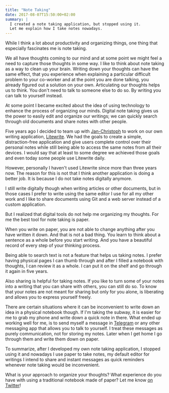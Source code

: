 ```yaml
---
title: "Note Taking"
date: 2017-08-07T15:50:00+02:00
summary: |
  I created a note taking application, but stopped using it.
  Let me explain how I take notes nowadays.
---
```


While I think a lot about productivity and organizing things,
one thing that especially fascinates me is note taking.

We all have thoughts coming to our mind and at some point we might feel a need to capture those thoughts in some way.
I like to think about note taking as a way to clean up your brain.
Writing down your thoughts can have the same effect, that you experience when explaining a particular difficult problem to your co-worker
and at the point you are done talking, you already figured out a solution on your own.
Articulating our thoughts helps us to think.
You don't need to talk to someone else to do so.
By writing you can talk to yourself instead.

At some point I became excited about the idea of using technology to enhance the process of organizing our minds.
Digital note taking gives us the power to easily edit and organize our writings; we can quickly search through old documents and share notes with other people.

Five years ago I decided to team up with [Jan-Christoph](http://jancborchardt.net/) to work on our own writing application, [Litewrite](https://litewrite.net/).
We had the goals to create a simple, distraction-free application and give users complete control over their personal notes while still being able to access the same notes from all their devices.
I would say that at least to some degree we achieved those goals and even today some people use Litewrite daily.

However, personally I haven't used Litewrite since more than three years now.
The reason for this is not that I think another application is doing a better job. It is because I do not take notes digitally anymore.

I still write digitally though when writing articles or other documents,
but in those cases I prefer to write using the same editor I use for all my other work and I like to share documents using Git and a web server instead of a custom application.

But I realized that digital tools do not help me organizing my thoughts.
For me the best tool for note taking is paper.

When you write on paper, you are not able to change anything after you have written it down.
And that is not a bad thing.
You learn to think about a sentence as a whole before you start writing.
And you have a beautiful record of every step of your thinking process.

Being able to search text is not a feature that helps us taking notes.
I prefer having physical pages I can thumb through and after I filled a notebook with thoughts,
I can review it as a whole. I can put it on the shelf and go through it again in five years.

Also sharing is helpful for taking notes.
If you like to turn some of your notes into a writing that you can share with others, you can still do so.
To know that your notes are not meant for sharing but only for you alone, is liberating and allows you to express yourself freely.

There are certain situations where it can be inconvenient to write down an idea in a physical notebook though.
If I'm taking the subway, it is easier for me to grab my phone and write down a quick note in there.
What ended up working well for me, is to send myself a message in [Telegram](https://telegram.org/) or any other messaging app that allows you to talk to yourself.
I treat these messages as purely communication, not for storing my notes.
Later when I get home I go through them and write them down on paper.

To summarize, after I developed my own note taking application, I stopped using it and nowadays I use paper to take notes, my default editor for writings I intend to share and instant messages as quick reminders whenever note taking would be inconvenient.

What is your approach to organize your thoughts?
What experience do you have with using a traditional notebook made of paper?
Let me know [on Twitter](https://twitter.com/jorinvo/status/894608689528803328)!
